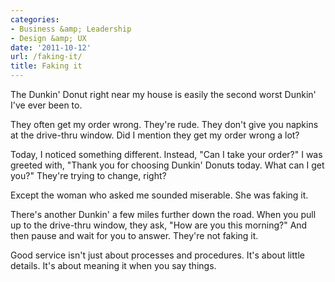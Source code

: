 ```yaml
---
categories:
- Business &amp; Leadership
- Design &amp; UX
date: '2011-10-12'
url: /faking-it/
title: Faking it
---
```


The Dunkin' Donut right near my house is easily the second worst Dunkin' I've ever been to.

They often get my order wrong. They're rude. They don't give you napkins at the drive-thru window. Did I mention they get my order wrong a lot?

Today, I noticed something different. Instead, "Can I take your order?" I was greeted with, "Thank you for choosing Dunkin' Donuts today. What can I get you?" They're trying to change, right?

Except the woman who asked me sounded miserable. She was faking it.

There's another Dunkin' a few miles further down the road. When you pull up to the drive-thru window, they ask, "How are you this morning?" And then pause and wait for you to answer. They're not faking it.

Good service isn't just about processes and procedures. It's about little details. It's about meaning it when you say things.